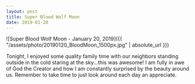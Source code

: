 ```yaml
---
layout: post
title: Super Blood Wolf Moon
date: 2019-01-20
---
```


![Super Blood Wolf Moon - January 20, 2019]({{ "/assets/photo/20190120_BloodMoon_1500px.jpg" | absolute_url }})

Tonight, I enjoyed some quality family time with our neighbors standing outside in the cold staring at the sky...this was awesome! I am fully in awe of God the Creator and how I am constantly surprised by the beauty around us. Remember to take time to just look around each day an appreciate.
